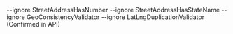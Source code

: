 --ignore StreetAddressHasNumber --ignore StreetAddressHasStateName --ignore GeoConsistencyValidator --ignore LatLngDuplicationValidator (Confirmed in API)
